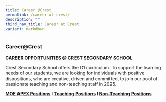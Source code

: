 ```yaml
---
title: Career @Crest
permalink: /career-at-crest/
description: ""
third_nav_title: Career at Crest
variant: markdown
---
```

### Career@Crest

**CAREER OPPORTUNITIES @ CREST SECONDARY SCHOOL**  

  

Crest Secondary School offers the G1 curriculum. To support the learning needs of our students, we are looking for individuals with positive dispositions, who are creative, driven and committed, to join our pool of passionate teaching and non-teaching staff in 2025.

**[MOE APEX Positions](/info-at-crest/teaching-positions/) I [Teaching Positions](/info-at-crest/teaching-positions/) I [Non-Teaching Positions](/info-at-crest/non-teaching-positions/)**